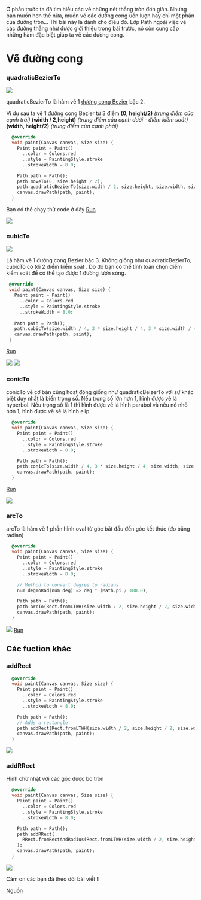 Ở phần trước ta đã tìm hiều các vẽ những nét thẳng tròn đơn giản. Nhưng bạn muốn hơn thế nữa, muốn vẽ các đường cong uốn lượn hay chỉ một phần của đường tròn... Thì bài này là dành cho điều đó.
Lớp Path ngoài việc vẽ các đường thẳng như được giới thiệu trong bài trước, nó còn cung cấp những hàm đặc biệt giúp ta vẽ các đường cong.
# Vẽ đường cong

### quadraticBezierTo

![](https://images.viblo.asia/885d5c7a-b76f-4907-83f1-2451f45c84d5.gif)

quadraticBezierTo là hàm vẽ 1 [đường cong Bezier](https://en.wikipedia.org/wiki/B%C3%A9zier_curve) bậc 2.

Ví dụ sau ta vẽ 1 đường cong Bezier từ 3 điểm **(0, height/2)** *(trung điểm của cạnh trái)*  **(width / 2,height)** *(trung điểm của cạnh dưới - điểm kiểm soát)* **(width, height/2)** *(trung điểm của cạnh phải)*

```dart
  @override
  void paint(Canvas canvas, Size size) {
    Paint paint = Paint()
      ..color = Colors.red
      ..style = PaintingStyle.stroke
      ..strokeWidth = 8.0;

    Path path = Path();
    path.moveTo(0, size.height / 2);
    path.quadraticBezierTo(size.width / 2, size.height, size.width, size.height / 2);
    canvas.drawPath(path, paint);
  }
```
Bạn có thể chạy thử code ở đây [Run](https://dartpad.dev/8720bbe532bac610c683770c6daa9dd3)

![](https://images.viblo.asia/1a74d1ec-e5b2-4784-8809-4b44b0b35c17.png)


### cubicTo
![](https://images.viblo.asia/5720dc31-7eb4-408c-a5ef-a63ad312c094.gif)

 Là hàm vẽ 1 đường cong Bezier bậc 3. Không giống như quadraticBezierTo, cubicTo có tới 2 điểm kiểm soát . Do đó bạn có thể tính toán chọn điểm kiểm soát để có thể tạo được 1 đường lượn sóng.
 ```dart
  @override
  void paint(Canvas canvas, Size size) {
    Paint paint = Paint()
      ..color = Colors.red
      ..style = PaintingStyle.stroke
      ..strokeWidth = 8.0;
    
    Path path = Path();
    path.cubicTo(size.width / 4, 3 * size.height / 4, 3 * size.width / 4, size.height / 4, size.width, size.height);
    canvas.drawPath(path, paint);
  }
```
[Run](https://dartpad.dev/0ae15ba9f8a3a23457c89d4c48bdb366)


  ![](https://images.viblo.asia/3436457f-dc3d-4995-950a-789eaa5c684b.PNG)
 ![](https://images.viblo.asia/eff01723-25c9-47a4-905f-94a49ab2b4b6.png)
 
###  conicTo
conicTo về cơ bản cũng hoạt động giống như  quadraticBeizerTo với sự khác biệt duy nhất là biến trọng số.  Nếu trọng số lớn hơn 1, hình được vẽ là hyperbol.  Nếu trọng số là 1 thì hình được vẽ là hình parabol và nếu nó nhỏ hơn 1, hình được vẽ sẽ là hình elip.
```dart
  @override
  void paint(Canvas canvas, Size size) {
    Paint paint = Paint()
      ..color = Colors.red
      ..style = PaintingStyle.stroke
      ..strokeWidth = 8.0;

    Path path = Path();
    path.conicTo(size.width / 4, 3 * size.height / 4, size.width, size.height, 20);
    canvas.drawPath(path, paint);
  }
```
[Run](https://dartpad.dev/95857600fc38731e08a9a562815c7c8c)

![](https://images.viblo.asia/c2ed8972-5c0a-4ca2-812e-201aa59a0de6.png)

### arcTo
arcTo là hàm vẽ 1 phần hình oval từ góc bắt đầu đến góc kết thúc (đo bằng radian)

```dart
  @override
  void paint(Canvas canvas, Size size) {
    Paint paint = Paint()
      ..color = Colors.red
      ..style = PaintingStyle.stroke
      ..strokeWidth = 8.0;

    // Method to convert degree to radians
    num degToRad(num deg) => deg * (Math.pi / 180.0);

    Path path = Path();
    path.arcTo(Rect.fromLTWH(size.width / 2, size.height / 2, size.width / 4, size.height / 4), degToRad(0), degToRad(90), true);
    canvas.drawPath(path, paint);
  }
```
![](https://images.viblo.asia/7554105f-6aaa-414e-b4bb-d66dd64ebdd1.png)
[Run](https://dartpad.dev/660105afcb315aafbcdf223cc8839aef?)
## Các fuction khác
### addRect

```dart
  @override
  void paint(Canvas canvas, Size size) {
    Paint paint = Paint()
      ..color = Colors.red
      ..style = PaintingStyle.stroke
      ..strokeWidth = 8.0;

    Path path = Path();
    // Adds a rectangle
    path.addRect(Rect.fromLTWH(size.width / 2, size.height / 2, size.width / 4, size.height / 4));
    canvas.drawPath(path, paint);
  }
```
![](https://images.viblo.asia/abd827f0-3139-48b2-b5da-89b154ab09bd.png)

### addRRect
Hình chữ nhật với các góc được bo tròn
```dart
  @override
  void paint(Canvas canvas, Size size) {
    Paint paint = Paint()
      ..color = Colors.red
      ..style = PaintingStyle.stroke
      ..strokeWidth = 8.0;

    Path path = Path();
    path.addRRect(
      RRect.fromRectAndRadius(Rect.fromLTWH(size.width / 2, size.height / 2, size.width / 4, size.height / 4), Radius.circular(16))
    );
    canvas.drawPath(path, paint);
  }
```
![](https://images.viblo.asia/ac6a065d-61cf-455d-9c35-47aaa5887101.png)

Cảm ơn các bạn đã theo dõi bài viết !!

[Nguồn](https://medium.com/flutter-community/paths-in-flutter-a-visual-guide-6c906464dcd0)